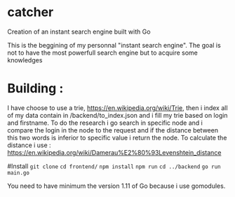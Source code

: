 # catcher
Creation of an instant search engine built with Go

This is the beggining of my personnal "instant search engine".
The goal is not to have the most powerfull search engine but to acquire some knowledges

# Building :
 I have choose to use a trie, https://en.wikipedia.org/wiki/Trie, then i index all of my data contain in /backend/to_index.json and i fill my trie based on login and firstname.
 To do the research i go search in specific node and i compare the login in the node to the request and if the distance between this two words is inferior to specific value i return the node.
 To calculate the distance i use : https://en.wikipedia.org/wiki/Damerau%E2%80%93Levenshtein_distance
 
 #Install
 `git clone`
 `cd frontend/`
 `npm install`
 `npm run`
 `cd ../backend`
 `go run main.go`
 
 
 You need to have minimum the version 1.11 of Go because i use gomodules.
